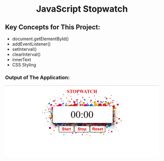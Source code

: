 <h1 align="center">JavaScript Stopwatch</h1>
<h2>Key Concepts for This Project:</h2>
<ul>
<li>document.getElementById()</li>
<li>addEventListener()</li>
<li>setInterval()</li>
<li>clearInterval()</li>
<li>innerText</li>
<li>CSS Styling</li>
</ul>
<h3>Output of The Application:</h3>
<img src="/StopWatch/Assets/StopWatch_SS.jpg" />
